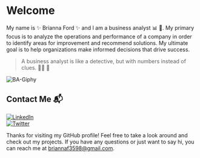 # Welcome

My name is :sparkles: Brianna Ford :sparkles: and I am a business analyst :bar_chart: :briefcase:. My primary focus is to analyze the operations and performance of a company in order to identify areas for improvement and recommend solutions. My ultimate goal is to help organizations make informed decisions that drive success.

> A business analyst is like a detective, but with numbers instead of clues. :female_detective: :mag_right:

![BA-Giphy](https://user-images.githubusercontent.com/115441149/215341559-c3811d44-246b-4895-8f06-deb6f88b3ce9.gif)


## Contact Me :mailbox_with_mail:
</dt>
<dt>
<a href="https://www.linkedin.com/in/brianna--ford">
<img src="https://img.shields.io/badge/LinkedIn-0077B5?style=for-the-badge&logo=linkedin&logoColor=white" alt="LinkedIn" />
   </a>
</dt>
<dt>
<a href="https://twitter.com/briannaford__">
<img src="https://img.shields.io/badge/Twitter-1DA1F2?style=for-the-badge&logo=twitter&logoColor=white" alt="Twitter" />
   </a>
</dt>

Thanks for visiting my GitHub profile! Feel free to take a look around and check out my projects. If you have any questions or just want to say hi, you can reach me at briannaf3598@gmail.com.
